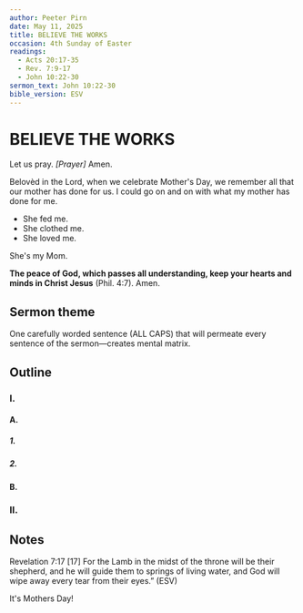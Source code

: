 ```yaml
---
author: Peeter Pirn
date: May 11, 2025
title: BELIEVE THE WORKS
occasion: 4th Sunday of Easter
readings:
  - Acts 20:17-35
  - Rev. 7:9-17
  - John 10:22-30
sermon_text: John 10:22-30
bible_version: ESV
---
```


# BELIEVE THE WORKS

Let us pray. *\[Prayer]*  Amen.

Belovèd in the Lord, when we celebrate Mother's Day, we remember all that our mother has done for us. I could go on and on with what my mother has done for me.
* She fed me.
* She clothed me.
* She loved me.

She's my Mom.

**The peace of God, which passes all understanding, keep your hearts and minds in Christ Jesus** (Phil. 4:7). Amen.

## Sermon theme
One carefully worded sentence (ALL CAPS) that will permeate every sentence of the sermon—creates mental matrix.
## Outline
### I.
#### A.
##### 1.
##### 2.
#### B.
### II.
## Notes
Revelation 7:17
\[17] For the Lamb in the midst of the throne will be their shepherd,
and he will guide them to springs of living water,
and God will wipe away every tear from their eyes.” (ESV)

It's Mothers Day!